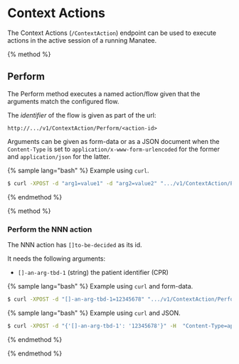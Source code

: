 # Context Actions

The Context Actions (`/ContextAction`) endpoint can be used to execute actions in the active session of a running Manatee.

{% method %}
## Perform

The Perform method executes a named action/flow given that the arguments match the configured flow.

The *identifier* of the flow is given as part of the url:

```
http://.../v1/ContextAction/Perform/<action-id>
```

Arguments can be given as form-data or as a JSON document when the `Content-Type` is set to `application/x-www-form-urlencoded` for the former and  `application/json` for the latter.

{% sample lang="bash" %}
Example using `curl`.

```bash
$ curl -XPOST -d "arg1=value1" -d "arg2=value2" ".../v1/ContextAction/Perform/[eu.sirenia]Id.Action.Random"
```

{% endmethod %}

{% method %}
### Perform the NNN action

The NNN action has `[]to-be-decided` as its id. 

It needs the following arguments:

 * `[]-an-arg-tbd-1` (string) the patient identifier (CPR)


{% sample lang="bash" %}
Example using `curl` and form-data.

```bash
$ curl -XPOST -d "[]-an-arg-tbd-1=12345678" ".../v1/ContextAction/Perform/[]to-be-decided"
```

{% sample lang="bash" %}
Example using `curl` and JSON.

```bash
$ curl -XPOST -d "{'[]-an-arg-tbd-1': '12345678'}" -H  "Content-Type=application/json" ".../v1/ContextAction/Perform/[]to-be-decided"
```

{% endmethod %}

 
 
 {% endmethod %}